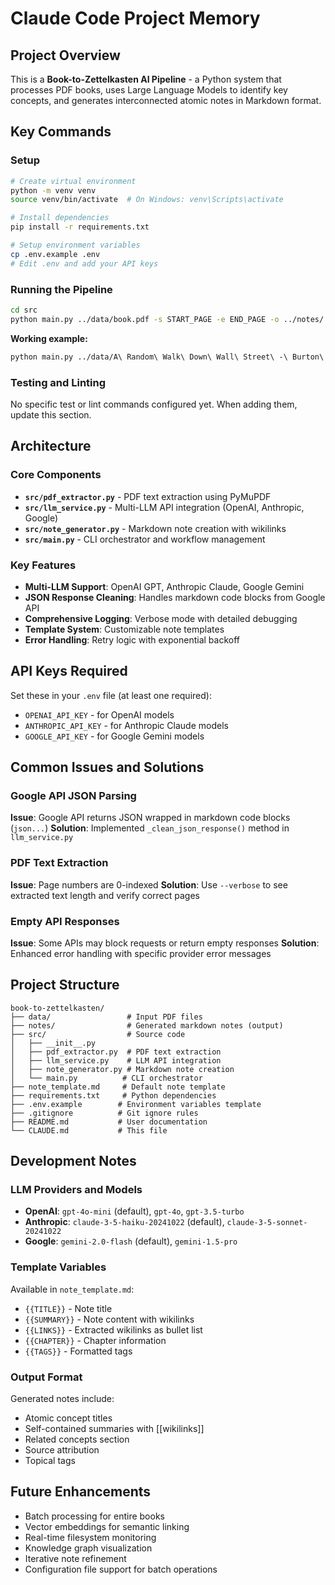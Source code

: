 # Claude Code Project Memory

## Project Overview
This is a **Book-to-Zettelkasten AI Pipeline** - a Python system that processes PDF books, uses Large Language Models to identify key concepts, and generates interconnected atomic notes in Markdown format.

## Key Commands

### Setup
```bash
# Create virtual environment
python -m venv venv
source venv/bin/activate  # On Windows: venv\Scripts\activate

# Install dependencies
pip install -r requirements.txt

# Setup environment variables
cp .env.example .env
# Edit .env and add your API keys
```

### Running the Pipeline
```bash
cd src
python main.py ../data/book.pdf -s START_PAGE -e END_PAGE -o ../notes/ --provider PROVIDER --verbose
```

**Working example:**
```bash
python main.py ../data/A\ Random\ Walk\ Down\ Wall\ Street\ -\ Burton\ G.\ Malkiel.pdf -s 18 -e 27 -o notes/ --provider google --verbose
```

### Testing and Linting
No specific test or lint commands configured yet. When adding them, update this section.

## Architecture

### Core Components
- **`src/pdf_extractor.py`** - PDF text extraction using PyMuPDF
- **`src/llm_service.py`** - Multi-LLM API integration (OpenAI, Anthropic, Google)
- **`src/note_generator.py`** - Markdown note creation with wikilinks
- **`src/main.py`** - CLI orchestrator and workflow management

### Key Features
- **Multi-LLM Support**: OpenAI GPT, Anthropic Claude, Google Gemini
- **JSON Response Cleaning**: Handles markdown code blocks from Google API
- **Comprehensive Logging**: Verbose mode with detailed debugging
- **Template System**: Customizable note templates
- **Error Handling**: Retry logic with exponential backoff

## API Keys Required
Set these in your `.env` file (at least one required):
- `OPENAI_API_KEY` - for OpenAI models
- `ANTHROPIC_API_KEY` - for Anthropic Claude models  
- `GOOGLE_API_KEY` - for Google Gemini models

## Common Issues and Solutions

### Google API JSON Parsing
**Issue**: Google API returns JSON wrapped in markdown code blocks (```json...```)
**Solution**: Implemented `_clean_json_response()` method in `llm_service.py`

### PDF Text Extraction
**Issue**: Page numbers are 0-indexed
**Solution**: Use `--verbose` to see extracted text length and verify correct pages

### Empty API Responses
**Issue**: Some APIs may block requests or return empty responses
**Solution**: Enhanced error handling with specific provider error messages

## Project Structure
```
book-to-zettelkasten/
├── data/                 # Input PDF files
├── notes/                # Generated markdown notes (output)
├── src/                  # Source code
│   ├── __init__.py
│   ├── pdf_extractor.py  # PDF text extraction
│   ├── llm_service.py    # LLM API integration
│   ├── note_generator.py # Markdown note creation
│   └── main.py          # CLI orchestrator
├── note_template.md     # Default note template
├── requirements.txt     # Python dependencies
├── .env.example        # Environment variables template
├── .gitignore          # Git ignore rules
├── README.md           # User documentation
└── CLAUDE.md           # This file
```

## Development Notes

### LLM Providers and Models
- **OpenAI**: `gpt-4o-mini` (default), `gpt-4o`, `gpt-3.5-turbo`
- **Anthropic**: `claude-3-5-haiku-20241022` (default), `claude-3-5-sonnet-20241022`
- **Google**: `gemini-2.0-flash` (default), `gemini-1.5-pro`

### Template Variables
Available in `note_template.md`:
- `{{TITLE}}` - Note title
- `{{SUMMARY}}` - Note content with wikilinks
- `{{LINKS}}` - Extracted wikilinks as bullet list
- `{{CHAPTER}}` - Chapter information
- `{{TAGS}}` - Formatted tags

### Output Format
Generated notes include:
- Atomic concept titles
- Self-contained summaries with [[wikilinks]]
- Related concepts section
- Source attribution
- Topical tags

## Future Enhancements
- Batch processing for entire books
- Vector embeddings for semantic linking
- Real-time filesystem monitoring
- Knowledge graph visualization
- Iterative note refinement
- Configuration file support for batch operations